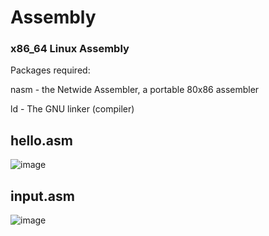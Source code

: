 # Assembly

### x86_64 Linux Assembly

Packages required:

nasm - the Netwide Assembler, a portable 80x86 assembler

ld - The GNU linker (compiler)

## hello.asm

![image](https://user-images.githubusercontent.com/93418272/183091854-ff150afe-ff60-42d2-b85f-67ce04e475c5.png)

## input.asm

![image](https://user-images.githubusercontent.com/93418272/183909629-80b1c252-b2ca-4e50-8136-bcc9bed013ae.png)
